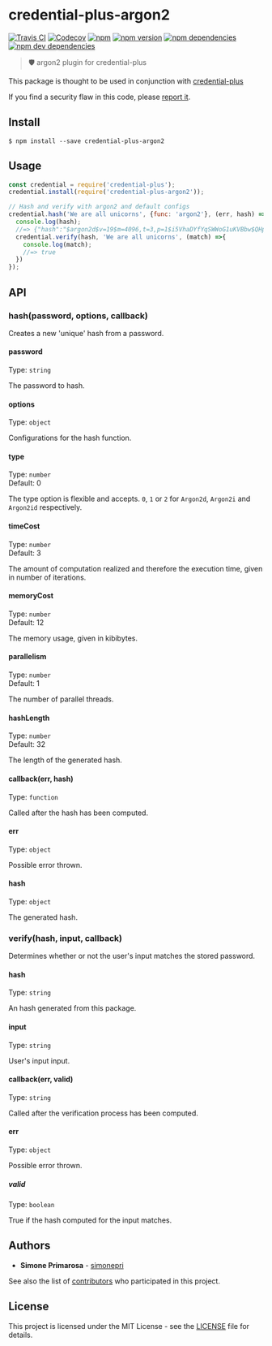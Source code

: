 # credential-plus-argon2
[![Travis CI](https://travis-ci.org/simonepri/credential-plus-argon2.svg?branch=master)](https://travis-ci.org/simonepri/credential-plus-argon2) [![Codecov](https://img.shields.io/codecov/c/github/simonepri/credential-plus-argon2/master.svg)](https://codecov.io/gh/simonepri/credential-plus-argon2) [![npm](https://img.shields.io/npm/dm/credential-plus-argon2.svg)](https://www.npmjs.com/package/credential-plus-argon2) [![npm version](https://img.shields.io/npm/v/credential-plus-argon2.svg)](https://www.npmjs.com/package/credential-plus-argon2) [![npm dependencies](https://david-dm.org/simonepri/credential-plus-argon2.svg)](https://david-dm.org/simonepri/credential-plus-argon2) [![npm dev dependencies](https://david-dm.org/simonepri/credential-plus-argon2/dev-status.svg)](https://david-dm.org/simonepri/credential-plus-argon2#info=devDependencies)
> 🛡 argon2 plugin for credential-plus

This package is thought to be used in conjunction with [credential-plus](https://github.com/simonepri/credential-plus)

If you find a security flaw in this code, please [report it](issues/new).

## Install

```
$ npm install --save credential-plus-argon2
```

## Usage
```js
const credential = require('credential-plus');
credential.install(require('credential-plus-argon2'));

// Hash and verify with argon2 and default configs
credential.hash('We are all unicorns', {func: 'argon2'}, (err, hash) => {
  console.log(hash);
  //=> {"hash":"$argon2d$v=19$m=4096,t=3,p=1$i5VhaDYfYqSWWoG1uKVBbw$QHpzhFRYJZwIcogtSciXh0hbc8f91PyGBdtWSNocuiE","func":"argon2"}
  credential.verify(hash, 'We are all unicorns', (match) =>{
    console.log(match);
    //=> true
  })
});
```

## API

### hash(password, options, callback)

Creates a new 'unique' hash from a password.

#### password

Type: `string`

The password to hash.

#### options

Type: `object`

Configurations for the hash function.

#### type

Type: `number`<br>
Default: 0

The type option is flexible and accepts.
`0`, `1` or `2` for `Argon2d`, `Argon2i` and `Argon2id` respectively.

#### timeCost

Type: `number`<br>
Default: 3

The amount of computation realized and therefore the execution time,
given in number of iterations.

#### memoryCost

Type: `number`<br>
Default: 12

The memory usage, given in kibibytes.

#### parallelism

Type: `number`<br>
Default: 1

The number of parallel threads.

#### hashLength

Type: `number`<br>
Default: 32

The length of the generated hash.

#### callback(err, hash)

Type: `function`

Called after the hash has been computed.

#### err

Type: `object`

Possible error thrown.

#### hash

Type: `object`

The generated hash.

### verify(hash, input, callback)

Determines whether or not the user's input matches the stored password.

#### hash

Type: `string`

An hash generated from this package.

#### input

Type: `string`

User's input input.

#### callback(err, valid)

Type: `string`

Called after the verification process has been computed.

#### err

Type: `object`

Possible error thrown.

##### valid

Type: `boolean`

True if the hash computed for the input matches.

## Authors
* **Simone Primarosa** - [simonepri](https://github.com/simonepri)

See also the list of [contributors](https://github.com/simonepri/credential-plus-argon2/contributors) who participated in this project.

## License
This project is licensed under the MIT License - see the [LICENSE](LICENSE) file for details.
